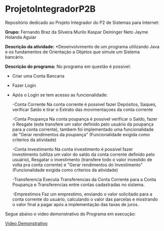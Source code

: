 <h1>ProjetoIntegradorP2B</h1>
Repositório dedicado ao Projeto Integrador do P2 de Sistemas para Internet:

**Grupo:**
Fernando Braz da Silveira
Murilo Kaspar Deininger Neto
Jayme Holanda Aguiar

**Descrição da atividade:**
*Desenvolvimento de um programa utilizando Java e os fundamentos de Orientação a Objetos que simule um Sistema bancário.

**Descrição do programa:**
No programa em questão é possivel:
* Criar uma Conta Bancaria 
* Fazer Login
* Após o Login se tem acesso as funcionalidade:
  
  -Conta Corrente
    Na conta corrente é possivel fazer Depósitos, Saques, verificar Saldo e tirar o Extrato das movimentaçoes da conta corrente
  
  -Conta Poupança
    Na conta poupança é possivel verificar o Saldo, fazer o Resgate (este transfere um valor definido pelo usuário da poupança para a conta corrente), tambem foi implementado uma funcionalidade de "Gerar rendimentos da poupança" (Funcionalidade exigida como criterios da atividade)
  
  -Conta Investimento
    Na conta investimento é possivel fazer investimento (utiliza um valor do saldo da conta corrente definido pelo usuário),
    Resgatar o investimento (transfere todo o valor investido de volta pra conta corrente) e "Gerar rendimentos do Investimento" (Funcionalidade exigida como criterios da atividade)
    
  -Transferencia
    Executa Transferencias da Conta Corrente para a Conta Poupança e Transferencias entre contas cadastradas no sistema.
 
  -Emprestimos
    Faz um emprestimo, enviando o valor solicitado para a conta corrente do usuário, calculando o valor das parcelas e mostrando o valor final a pagar após a implementação das taxas de juros.
    
Segue abaixo o video demonstrativo do Programa em execução:

[Video Demonstrativo](https://www.youtube.com/watch?v=gKyC_LpsEuk)
